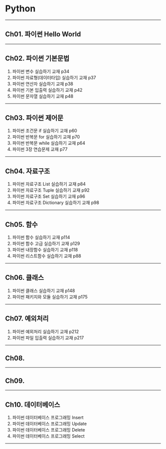 # Python
---
## Ch01. 파이썬 Hello World
---
## Ch02. 파이썬 기본문법
1. 파이썬 변수 실습하기 교재 p34
2. 파이썬 자료형(데이터타입) 실습하기 교재 p37
3. 파이썬 연산자 실습하기 교재 p38
4. 파이썬 기본 입출력 실습하기 교재 p42
5. 파이썬 문자열 실습하기 교재 p48
---
## Ch03. 파이썬 제어문
1. 파이썬 조건문 if 실습하기 교재 p60
2. 파이썬 반복문 for 실습하기 교재 p70
3. 파이썬 반복문 while 실습하기 교재 p64
4. 파이썬 3장 연습문제 교재 p77
---
## Ch04. 자료구조
1. 파이썬 자료구조 List 실습하기 교재 p84
2. 파이썬 자료구조 Tuple 실습하기 교재 p92
3. 파이썬 자료구조 Set 실습하기 교재 p96
4. 파이썬 자료구조 Dictionary 실습하기 교재 p98
---
## Ch05. 함수
1. 파이썬 함수 실습하기 교재 p114
2. 파이썬 함수 고급 실습하기 교재 p129
3. 파이썬 내장함수 실습하기 교재 p118
4. 파이썬 리스트함수 실습하기 교재 p88
---
## Ch06. 클래스
1. 파이썬 클래스 실습하기 교재 p148
2. 파이썬 패키지와 모듈 실습하기 교재 p175
---
## Ch07. 예외처리
1. 파이썬 예외처리 실습하기 교재 p212
2. 파이썬 파일 입출력 실습하기 교재 p217
---
## Ch08.
---
## Ch09.
---
## Ch10. 데이터베이스
1. 파이썬 데이터베이스 프로그래밍 Insert
2. 파이썬 데이터베이스 프로그래밍 Update
3. 파이썬 데이터베이스 프로그래밍 Delete
4. 파이썬 데이터베이스 프로그래밍 Select
---